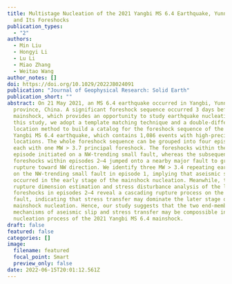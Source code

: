 ```yaml
---
title: Multistage Nucleation of the 2021 Yangbi MS 6.4 Earthquake, Yunnan, China
  and Its Foreshocks
publication_types:
  - "2"
authors:
  - Min Liu
  - Hongyi Li
  - Lu Li
  - Miao Zhang
  - Weitao Wang
author_notes: []
doi: https://doi.org/10.1029/2022JB024091
publication: "Journal of Geophysical Research: Solid Earth"
publication_short: ""
abstract: On 21 May 2021, an MS 6.4 earthquake occurred in Yangbi, Yunnan
  province, China. A significant foreshock sequence occurred 3 days before the
  mainshock, which provides an opportunity to study earthquake nucleation. In
  this study, we adopt a template matching technique and a double-difference
  location method to build a catalog for the foreshock sequence of the 2021
  Yangbi MS 6.4 earthquake, which contains 1,086 events with high-precision
  locations. The whole foreshock sequence can be grouped into four episodes,
  each with one MW > 3.7 principal foreshock. The foreshocks within the first
  episode initiated on a NW-trending small fault, whereas the subsequent
  foreshocks within episodes 2–4 jumped onto a nearby major fault to gradually
  rupture toward NW direction. We identify three MW > 3.4 repeating earthquakes
  on the NW-trending small fault in episode 1, implying that aseismic slip
  occurred in the early stage of the mainshock nucleation. Meanwhile, the
  rupture dimension estimation and stress disturbance analysis of the later
  foreshocks in episodes 2–4 reveal a cascading rupture process on the major
  fault, indicating that stress transfer may dominate the later stage of the
  mainshock nucleation. Hence, our study suggests that the two end-member
  mechanisms of aseismic slip and stress transfer may be compossible in the
  nucleation process of the 2021 Yangbi MS 6.4 mainshock.
draft: false
featured: false
categories: []
image:
  filename: featured
  focal_point: Smart
  preview_only: false
date: 2022-06-15T20:01:12.561Z
---
```

